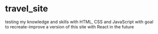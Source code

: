 # travel_site

testing my knowledge and skills with HTML, CSS and JavaScript
with goal to recreate-improve a version of this site with React in the future
